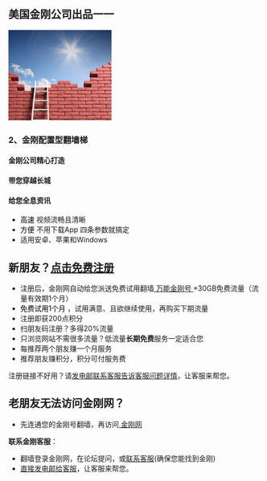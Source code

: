 ## 美国金刚公司出品一一

![image](l-w-s-athird.png)
### 2、金刚配置型翻墙梯

####  金刚公司精心打造
####     带您穿越长城
####     给您全息资讯

* <font color="Black">高速 </font>视频流畅且清晰
* <font color="Black">方便 </font>不用下载App 四条参数就搞定
* 适用安卓、苹果和Windows
    
## 新朋友？[点击免费注册](https://myfasttrack.org/midman/testfm.php)
* 注册后，金刚网自动给您派送免费试用翻墙[ 万能金刚号 ](https://a2zitpro.github.io/web/万能金刚号)+30GB免费流量（流量有效期1个月）
* <font color="Black">免费试用1个月 </font>，试用满意、且欲继续使用，再购买下期流量
* 注册即获200点积分
* 扫朋友码注册？多得20%流量
* 只浏览网站不需很多流量？低流量**长期免费**服务一定适合您
* 每推荐两个朋友赚一个月服务
* 推荐朋友赚积分，积分可付服务费

注册链接不好用？请[发电邮联系客服告诉客服问题详情](mailto:cs@a2zitpro.com)，让客服来帮您。

## 老朋友无法访问金刚网？
* 先连通您的金刚号翻墙，再访问[ 金刚网 ](https://atozitpro.net/zh)   

**联系金刚客服**：
  * 翻墙登录金刚网，在论坛提问，或[联系客服](https://www.atozitpro.net/zh/contact-us/)(确保您能找到金刚)
  * [直接发电邮给客服](mailto:cs@a2zitpro.com)，让客服来帮您。
